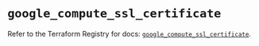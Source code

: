 # `google_compute_ssl_certificate`

Refer to the Terraform Registry for docs: [`google_compute_ssl_certificate`](https://registry.terraform.io/providers/hashicorp/google/6.49.3/docs/resources/compute_ssl_certificate).
